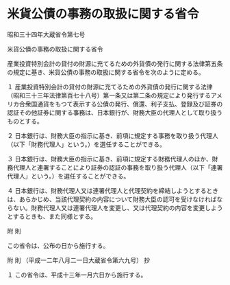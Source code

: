 # 米貨公債の事務の取扱に関する省令

昭和三十四年大蔵省令第七号

米貨公債の事務の取扱に関する省令

産業投資特別会計の貸付の財源に充てるための外貨債の発行に関する法律第五条の規定に基き、米貨公債の事務の取扱に関する省令を次のように定める。

１ 産業投資特別会計の貸付の財源に充てるための外貨債の発行に関する法律（昭和三十三年法律第百七十八号）第一条又は第二条の規定により発行するアメリカ合衆国通貨をもつて表示する公債の発行、償還、利子支払、登録及び証券の認証その他証券に関する事務は、日本銀行が、財務大臣の代理人として取り扱うものとする。

２ 日本銀行は、財務大臣の指示に基き、前項に規定する事務を取り扱う代理人（以下「財務代理人」という。）を選任することができる。

３ 日本銀行は、財務大臣の指示に基き、前項に規定する財務代理人のほか、財務代理人と連署することにより証券の認証の事務を取り扱う代理人（以下「連署代理人」という。）を選任することができる。

４ 日本銀行は、財務代理人又は連署代理人と代理契約を締結しようとするときは、あらかじめ、当該代理契約の内容について財務大臣の認可を受けなければならない。財務代理人又は連署代理人を変更し、又は代理契約の内容を変更しようとするときも、また同様とする。

附 則

この省令は、公布の日から施行する。

附 則 （平成一二年八月二一日大蔵省令第六九号） 抄

１ この省令は、平成十三年一月六日から施行する。

